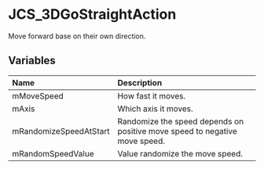 # JCS_3DGoStraightAction

Move forward base on their own direction.

## Variables

| Name | Description |
|:---|:---|
| mMoveSpeed | How fast it moves. |
| mAxis | Which axis it moves. |
| mRandomizeSpeedAtStart | Randomize the speed depends on positive move speed to negative move speed. |
| mRandomSpeedValue | Value randomize the move speed. |
